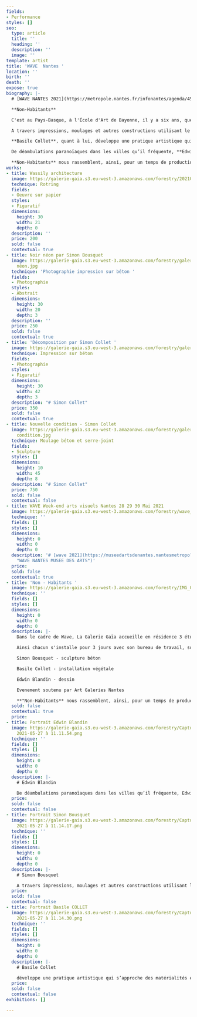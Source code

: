```yaml
---
fields:
- Performance
styles: []
seo:
  type: article
  title: ''
  heading: ''
  description: ''
  image: ''
template: artist
title: 'WAVE  Nantes '
location: ''
birth: ''
death: ''
expose: true
biography: |-
  # [WAVE NANTES 2021](https://metropole.nantes.fr/infonantes/agenda/45412-wave--week-end-arts-visuels "WAVE NANTES")

  **Non-Habitants**

  C'est au Pays-Basque, à l'École d'Art de Bayonne, il y a six ans, que nous nous sommes trouvés. Depuis cette époque riche de découvertes, de partages et d’apprentissages, nous évoluons au gré de nos recherches, de nos aventures, voyageant aussi bien à travers des villes modernes que des paysages anciens. Ces errances nous ont amené à nous retrouver à Nantes, belle et grande place aux mille desseins artistiques, carrefour de curiosités peuplé de réalisateurs et acteurs d’un monde aux multiples facettes culturelles. Aussi, ayant emprunté des chemins différents au cours de ces dernières années, nous croisons à nouveau notre compréhension singulière d’espaces hybride par l'expérience de nos médiums respectifs.

  A travers impressions, moulages et autres constructions utilisant le béton, exploitant les éléments du chantier, du monde ouvrier, **Simon Bousquet** compose ses réalisations autour de questionnements sur les ruines qui nous entourent, avec lesquelles on vit.

  **Basile Collet**, quant à lui, développe une pratique artistique qui s’approche des matérialités et notions des systèmes de survie, des traces d’existences, et de la perpétuité de la mémoire, par le biais d’installations, de sculptures, dessins et vidéos. Son travail opère comme un exercice de traduction entre l’immatérialité de l'idéal et la réalité politique. Il conduit dans le cadre du programme CCC à la Head Genève, une recherche sur le lien entre les imaginaires apocalyptiques et la gestion des territoires.

  De déambulations paranoïaques dans les villes qu’il fréquente, **Edwin Blandin** expérimente des productions visuelles, comme la réalisation d’un scénario et autres objets qui génèrent des histoires. Une perte de repères esthétiques architecturaux lui permet de construire des récits imaginaires à travers ces cités, telle une exploration kaléidoscopique non seulement par le biais de l’optique de la caméra mais aussi par le crayon. Il poursuit cette ligne qui illustre cette belle image d’un érotisme brut entre cinéma et théâtre. Son travail peut rester à jamais un film de papier, scénario de futures villes habitables, laissé sur le coin de la table avant même d’être réalisé pour devenir des ruines.

  **Non-Habitants** nous rassemblent, ainsi, pour un temps de production, sur le lieu même de l’exposition, à la **Galerie Gaïa à Nantes,** le temps d'un week-end de déambulation artistique dans la ville  : [Wave]() Ce processus expérimental tente de voir comment la diversité et la pluralité de nos approches plastiques cohabitent, s'adaptent et se transforment via des fragments de nos travaux. Partageant un intérêt commun pour le paysage urbain, les marques et les caractéristiques des modes d’habitation, nous prenons le parti à travers le projet « Non-Habitants » de vivre cette cohabitation fortuite comme un moteur de notre création personnelle.
works:
- title: Wassily architecture
  image: https://galerie-gaia.s3.eu-west-3.amazonaws.com/forestry/20210529_135250.jpg
  technique: Rotring
  fields:
  - Oeuvre sur papier
  styles:
  - Figuratif
  dimensions:
    height: 30
    width: 21
    depth: 0
  description: ''
  price: 200
  sold: false
  contextual: true
- title: Noir néon par Simon Bousquet
  image: https://galerie-gaia.s3.eu-west-3.amazonaws.com/forestry/galerie-gaia-simon-collet-noir
    néon.jpg
  technique: 'Photographie impression sur béton '
  fields:
  - Photographie
  styles:
  - Abstrait
  dimensions:
    height: 30
    width: 20
    depth: 3
  description: ''
  price: 250
  sold: false
  contextual: true
- title: 'Décomposition par Simon Collet '
  image: https://galerie-gaia.s3.eu-west-3.amazonaws.com/forestry/galerie-gaia-simon-collet-decomposition.jpg
  technique: Impression sur béton
  fields:
  - Photographie
  styles:
  - Figuratif
  dimensions:
    height: 30
    width: 42
    depth: 3
  description: "# Simon Collet"
  price: 350
  sold: false
  contextual: true
- title: Nouvelle condition - Simon Collet
  image: https://galerie-gaia.s3.eu-west-3.amazonaws.com/forestry/galerie-gaia-simon-collet-nouvelle
    condition.jpg
  technique: Moulage béton et serre-joint
  fields:
  - Sculpture
  styles: []
  dimensions:
    height: 10
    width: 45
    depth: 8
  description: "# Simon Collet"
  price: 750
  sold: false
  contextual: false
- title: WAVE Week-end arts visuels Nantes 28 29 30 Mai 2021
  image: https://galerie-gaia.s3.eu-west-3.amazonaws.com/forestry/wave_150dpi-01 (1).png
  technique: ''
  fields: []
  styles: []
  dimensions:
    height: 0
    width: 0
    depth: 0
  description: '# [wave 2021](https://museedartsdenantes.nantesmetropole.fr/infonantes/mda/agenda/45412-wave--week-end-arts-visuels
    "WAVE NANTES MUSEE DES ARTS")'
  price: 
  sold: false
  contextual: true
- title: 'Non - Habitants '
  image: https://galerie-gaia.s3.eu-west-3.amazonaws.com/forestry/IMG_0982.jpeg
  technique: ''
  fields: []
  styles: []
  dimensions:
    height: 0
    width: 0
    depth: 0
  description: |-
    Dans le cadre de Wave, La Galerie Gaïa accueille en résidence 3 étudiants de l'Ecole des Beaux Arts de Nantes afin qu'après cette longue période de retrait forcé ils puissent montrer, échanger sur leurs pratiques respectives en travaillant sur place leurs disciplines.

    Ainsi chacun s'installe pour 3 jours avec son bureau de travail, son matériel et ses envies d'évoquer leur rapport à la ville, à l'espace de vie et à la galerie.

    Simon Bousquet - sculpture béton

    Basile Collet - installation végétale

    Edwin Blandin - dessin

    Evenement soutenu par Art Galeries Nantes

    **"Non-Habitants** nous rassemblent, ainsi, pour un temps de production, sur le lieu même de l’exposition, à la **Galerie Gaïa à Nantes,** le temps d’un week-end de déambulation artistique dans la ville : [Wave](https://galeriegaia.fr/artists/wave-week-end-arts-visuels-nantes/) Ce processus expérimental tente de voir comment la diversité et la pluralité de nos approches plastiques cohabitent, s’adaptent et se transforment via des fragments de nos travaux. Partageant un intérêt commun pour le paysage urbain, les marques et les caractéristiques des modes d’habitation, nous prenons le parti à travers le projet « Non-Habitants » de vivre cette cohabitation fortuite comme un moteur de notre création personnelle."
  sold: false
  contextual: true
  price: 
- title: Portrait Edwin Blandin
  image: https://galerie-gaia.s3.eu-west-3.amazonaws.com/forestry/Capture d’écran
    2021-05-27 à 11.11.54.png
  technique: ''
  fields: []
  styles: []
  dimensions:
    height: 0
    width: 0
    depth: 0
  description: |-
    # Edwin Blandin

    De déambulations paranoïaques dans les villes qu’il fréquente, Edwin Blandin expérimente des productions visuelles, comme la réalisation d’un scénario et autres objets qui génèrent des histoires. Une perte de repères esthétiques architecturaux lui permet de construire des récits imaginaires à travers ces cités, telle une exploration kaléidoscopique non seulement par le biais de l’optique de la caméra mais aussi par le crayon. Il poursuit cette ligne qui illustre cette belle image d’un érotisme brut entre cinéma et théâtre. Son travail peut rester à jamais un film de papier, scénario de futures villes habitables, laissé sur le coin de la table avant même d’être réalisé pour devenir des ruines.
  price: 
  sold: false
  contextual: false
- title: Portrait Simon Bousquet
  image: https://galerie-gaia.s3.eu-west-3.amazonaws.com/forestry/Capture d’écran
    2021-05-27 à 11.14.17.png
  technique: ''
  fields: []
  styles: []
  dimensions:
    height: 0
    width: 0
    depth: 0
  description: |-
    # Simon Bousquet

    A travers impressions, moulages et autres constructions utilisant le béton, exploitant les éléments du chantier, du monde ouvrier, Simon Bousquet compose ses réalisations autour de questionnements sur les ruines qui nous entourent, avec lesquelles on vit.
  price: 
  sold: false
  contextual: false
- title: Portrait Basile COLLET
  image: https://galerie-gaia.s3.eu-west-3.amazonaws.com/forestry/Capture d’écran
    2021-05-27 à 11.14.30.png
  technique: ''
  fields: []
  styles: []
  dimensions:
    height: 0
    width: 0
    depth: 0
  description: |-
    # Basile Collet

    développe une pratique artistique qui s’approche des matérialités et notions des systèmes de survie, des traces d’existences, et de la perpétuité de la mémoire, par le biais d’installations, de sculptures, dessins et vidéos. Son travail opère comme un exercice de traduction entre l’immatérialité de l'idéal et la réalité politique. Il conduit dans le cadre du programme CCC à la Head Genève, une recherche sur le lien entre les imaginaires apocalyptiques et la gestion des territoires.
  price: 
  sold: false
  contextual: false
exhibitions: []

---
```

